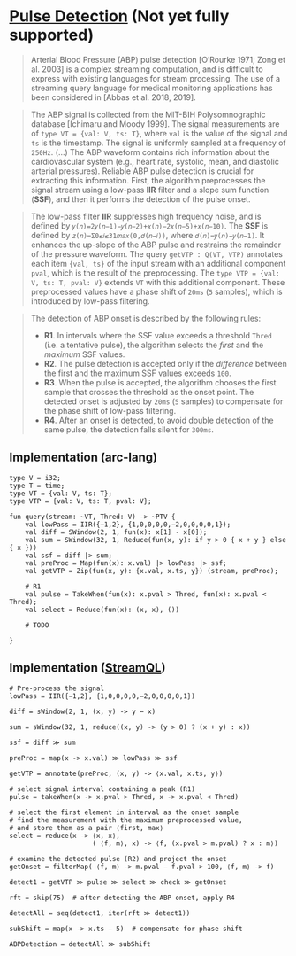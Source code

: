 # [Pulse Detection](https://dl.acm.org/doi/pdf/10.1145/3428251) (Not yet fully supported)

> Arterial Blood Pressure (ABP) pulse detection [O’Rourke 1971; Zong et al. 2003] is a complex streaming computation, and is difficult to express with existing languages for stream processing. The use of a streaming query language for medical monitoring applications has been considered in [Abbas et al. 2018, 2019].

> The ABP signal is collected from the MIT-BIH Polysomnographic database [Ichimaru and Moody 1999]. The signal measurements are of `type VT = {val: V, ts: T}`, where `val` is the value of the signal and `ts` is the timestamp. The signal is uniformly sampled at a frequency of `250Hz`. (...) The ABP waveform contains rich information about the cardiovascular system (e.g., heart rate, systolic, mean, and diastolic arterial pressures). Reliable ABP pulse detection is crucial for extracting this information. 
> First, the algorithm preprocesses the signal stream using a low-pass **IIR** filter and a slope sum function (**SSF**), and then it performs the detection of the pulse onset.

> The low-pass filter **IIR** suppresses high frequency noise, and is defined by `𝑦(𝑛)=2𝑦(𝑛−1)−𝑦(𝑛−2)+𝑥(𝑛)−2𝑥(𝑛−5)+𝑥(𝑛−10)`. The **SSF** is defined by `𝑧(𝑛)=Σ0≤𝑖≤31𝑚𝑎𝑥(0,𝑑(𝑛−𝑖))`, where `𝑑(𝑛)=𝑦(𝑛)−𝑦(𝑛−1)`. It enhances the up-slope of the ABP pulse and restrains the remainder of the pressure waveform. The query `getVTP : Q(VT, VTP)` annotates each item `{val, ts}` of the input stream with an additional component `pval`, which is the result of the preprocessing. The `type VTP = {val: V, ts: T, pval: V}` extends `VT` with this additional component. These preprocessed values have a phase shift of `20ms` (`5` samples), which is introduced by low-pass filtering.

> The detection of ABP onset is described by the following rules:
> * **R1**. In intervals where the SSF value exceeds a threshold `Thred` (i.e. a tentative pulse), the algorithm selects the *first* and the *maximum* SSF values.
> * **R2**. The pulse detection is accepted only if the *difference* between the first and the maximum SSF values exceeds `100`.
> * **R3**. When the pulse is accepted, the algorithm chooses the first sample that crosses the threshold as the onset point. The detected onset is adjusted by `20ms` (`5` samples) to compensate for the phase shift of low-pass filtering.
> * **R4**. After an onset is detected, to avoid double detection of the same pulse, the detection falls silent for `300ms`.


## Implementation (arc-lang)

```
type V = i32;
type T = time;
type VT = {val: V, ts: T};
type VTP = {val: V, ts: T, pval: V};

fun query(stream: ~VT, Thred: V) -> ~PTV {
    val lowPass = IIR({−1,2}, {1,0,0,0,0,−2,0,0,0,0,1});
    val diff = SWindow(2, 1, fun(x): x[1] - x[0]);
    val sum = SWindow(32, 1, Reduce(fun(x, y): if y > 0 { x + y } else { x }))
    val ssf = diff |> sum;
    val preProc = Map(fun(x): x.val) |> lowPass |> ssf;
    val getVTP = Zip(fun(x, y): {x.val, x.ts, y}) (stream, preProc);

    # R1
    val pulse = TakeWhen(fun(x): x.pval > Thred, fun(x): x.pval < Thred);
    val select = Reduce(fun(x): (x, x), ())

    # TODO

}
```

## Implementation ([StreamQL](https://dl.acm.org/doi/pdf/10.1145/3428251))

```
# Pre-process the signal
lowPass = IIR({−1,2}, {1,0,0,0,0,−2,0,0,0,0,1})

diff = sWindow(2, 1, (x, y) -> y − x)

sum = sWindow(32, 1, reduce((x, y) -> (y > 0) ? (x + y) : x))

ssf = diff ≫ sum

preProc = map(x -> x.val) ≫ lowPass ≫ ssf

getVTP = annotate(preProc, (x, y) -> ⟨x.val, x.ts, y⟩)

# select signal interval containing a peak (R1)
pulse = takeWhen(x -> x.pval > Thred, x -> x.pval < Thred)

# select the first element in interval as the onset sample
# find the measurement with the maximum preprocessed value,
# and store them as a pair ⟨first, max⟩
select = reduce(x -> ⟨x, x⟩,
                     ( ⟨f, m⟩, x) -> ⟨f, (x.pval > m.pval) ? x : m⟩)

# examine the detected pulse (R2) and project the onset
getOnset = filterMap( ⟨f, m⟩ -> m.pval − f.pval > 100, ⟨f, m⟩ -> f)

detect1 = getVTP ≫ pulse ≫ select ≫ check ≫ getOnset

rft = skip(75)  # after detecting the ABP onset, apply R4

detectAll = seq(detect1, iter(rft ≫ detect1))

subShift = map(x -> x.ts − 5)  # compensate for phase shift

ABPDetection = detectAll ≫ subShift
```
